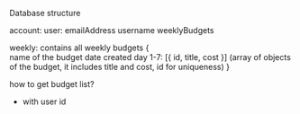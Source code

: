 Database structure

account:
user: 
    emailAddress
    username
    weeklyBudgets


weekly: contains all weekly budgets
    {   
        name of the budget
        date created
        day 1-7:
        [{
            id,
            title, 
            cost
        }] (array of objects of the budget, it includes title and cost, id for uniqueness) 
    }

how to get budget list?
- with user id